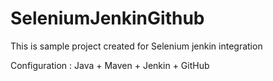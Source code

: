 # SeleniumJenkinGithub
This is sample project created for Selenium jenkin integration

Configuration : Java + Maven + Jenkin + GitHub
